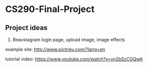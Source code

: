 # CS290-Final-Project


## Project ideas
1. Beavstagram
login page, upload image, image effects


example site: http://www.pictriev.com/?lang=en

tutorial video: https://www.youtube.com/watch?v=yn2bSzCGQwA

